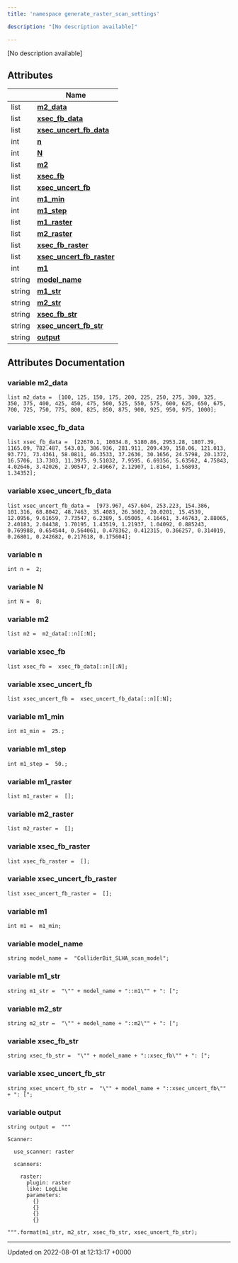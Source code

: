 ```yaml
---
title: 'namespace generate_raster_scan_settings'

description: "[No description available]"

---
```







[No description available]

## Attributes

|                | Name           |
| -------------- | -------------- |
| list | **[m2_data](/documentation/code/namespaces/namespacegenerate__raster__scan__settings/#variable-m2-data)**  |
| list | **[xsec_fb_data](/documentation/code/namespaces/namespacegenerate__raster__scan__settings/#variable-xsec-fb-data)**  |
| list | **[xsec_uncert_fb_data](/documentation/code/namespaces/namespacegenerate__raster__scan__settings/#variable-xsec-uncert-fb-data)**  |
| int | **[n](/documentation/code/namespaces/namespacegenerate__raster__scan__settings/#variable-n)**  |
| int | **[N](/documentation/code/namespaces/namespacegenerate__raster__scan__settings/#variable-n)**  |
| list | **[m2](/documentation/code/namespaces/namespacegenerate__raster__scan__settings/#variable-m2)**  |
| list | **[xsec_fb](/documentation/code/namespaces/namespacegenerate__raster__scan__settings/#variable-xsec-fb)**  |
| list | **[xsec_uncert_fb](/documentation/code/namespaces/namespacegenerate__raster__scan__settings/#variable-xsec-uncert-fb)**  |
| int | **[m1_min](/documentation/code/namespaces/namespacegenerate__raster__scan__settings/#variable-m1-min)**  |
| int | **[m1_step](/documentation/code/namespaces/namespacegenerate__raster__scan__settings/#variable-m1-step)**  |
| list | **[m1_raster](/documentation/code/namespaces/namespacegenerate__raster__scan__settings/#variable-m1-raster)**  |
| list | **[m2_raster](/documentation/code/namespaces/namespacegenerate__raster__scan__settings/#variable-m2-raster)**  |
| list | **[xsec_fb_raster](/documentation/code/namespaces/namespacegenerate__raster__scan__settings/#variable-xsec-fb-raster)**  |
| list | **[xsec_uncert_fb_raster](/documentation/code/namespaces/namespacegenerate__raster__scan__settings/#variable-xsec-uncert-fb-raster)**  |
| int | **[m1](/documentation/code/namespaces/namespacegenerate__raster__scan__settings/#variable-m1)**  |
| string | **[model_name](/documentation/code/namespaces/namespacegenerate__raster__scan__settings/#variable-model-name)**  |
| string | **[m1_str](/documentation/code/namespaces/namespacegenerate__raster__scan__settings/#variable-m1-str)**  |
| string | **[m2_str](/documentation/code/namespaces/namespacegenerate__raster__scan__settings/#variable-m2-str)**  |
| string | **[xsec_fb_str](/documentation/code/namespaces/namespacegenerate__raster__scan__settings/#variable-xsec-fb-str)**  |
| string | **[xsec_uncert_fb_str](/documentation/code/namespaces/namespacegenerate__raster__scan__settings/#variable-xsec-uncert-fb-str)**  |
| string | **[output](/documentation/code/namespaces/namespacegenerate__raster__scan__settings/#variable-output)**  |



## Attributes Documentation

### variable m2_data

```
list m2_data =  [100, 125, 150, 175, 200, 225, 250, 275, 300, 325, 350, 375, 400, 425, 450, 475, 500, 525, 550, 575, 600, 625, 650, 675, 700, 725, 750, 775, 800, 825, 850, 875, 900, 925, 950, 975, 1000];
```


### variable xsec_fb_data

```
list xsec_fb_data =  [22670.1, 10034.8, 5180.86, 2953.28, 1807.39, 1165.09, 782.487, 543.03, 386.936, 281.911, 209.439, 158.06, 121.013, 93.771, 73.4361, 58.0811, 46.3533, 37.2636, 30.1656, 24.5798, 20.1372, 16.5706, 13.7303, 11.3975, 9.51032, 7.9595, 6.69356, 5.63562, 4.75843, 4.02646, 3.42026, 2.90547, 2.49667, 2.12907, 1.8164, 1.56893, 1.34352];
```


### variable xsec_uncert_fb_data

```
list xsec_uncert_fb_data =  [973.967, 457.604, 253.223, 154.386, 101.316, 68.8042, 48.7463, 35.4083, 26.3602, 20.0201, 15.4539, 12.0956, 9.61659, 7.73547, 6.2389, 5.05005, 4.16461, 3.46763, 2.88065, 2.40183, 2.04438, 1.70195, 1.43519, 1.21937, 1.04092, 0.885243, 0.769988, 0.654544, 0.564061, 0.478362, 0.412315, 0.366257, 0.314019, 0.26801, 0.242682, 0.217618, 0.175604];
```


### variable n

```
int n =  2;
```


### variable N

```
int N =  8;
```


### variable m2

```
list m2 =  m2_data[::n][:N];
```


### variable xsec_fb

```
list xsec_fb =  xsec_fb_data[::n][:N];
```


### variable xsec_uncert_fb

```
list xsec_uncert_fb =  xsec_uncert_fb_data[::n][:N];
```


### variable m1_min

```
int m1_min =  25.;
```


### variable m1_step

```
int m1_step =  50.;
```


### variable m1_raster

```
list m1_raster =  [];
```


### variable m2_raster

```
list m2_raster =  [];
```


### variable xsec_fb_raster

```
list xsec_fb_raster =  [];
```


### variable xsec_uncert_fb_raster

```
list xsec_uncert_fb_raster =  [];
```


### variable m1

```
int m1 =  m1_min;
```


### variable model_name

```
string model_name =  "ColliderBit_SLHA_scan_model";
```


### variable m1_str

```
string m1_str =  "\"" + model_name + "::m1\"" + ": [";
```


### variable m2_str

```
string m2_str =  "\"" + model_name + "::m2\"" + ": [";
```


### variable xsec_fb_str

```
string xsec_fb_str =  "\"" + model_name + "::xsec_fb\"" + ": [";
```


### variable xsec_uncert_fb_str

```
string xsec_uncert_fb_str =  "\"" + model_name + "::xsec_uncert_fb\"" + ": [";
```


### variable output

```
string output =  """

Scanner:

  use_scanner: raster

  scanners:

    raster:
      plugin: raster
      like: LogLike
      parameters:
        {}
        {}
        {}
        {}

""".format(m1_str, m2_str, xsec_fb_str, xsec_uncert_fb_str);
```





-------------------------------

Updated on 2022-08-01 at 12:13:17 +0000